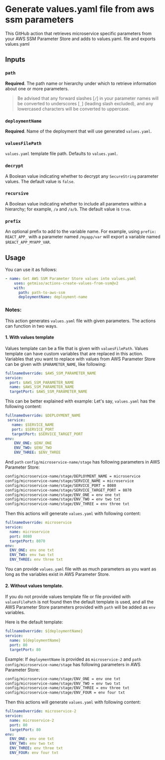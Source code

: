 # Generate values.yaml file from aws ssm parameters

This GitHub action that retrieves microservice specific parameters from your AWS SSM Parameter Store and adds to values.yaml. file and exports values.yaml

## Inputs

### `path`

**Required**. The path name or hierarchy under which to retrieve information about one or more parameters.

> Be advised that any forward slashes [`/`] in your parameter names will be converted to underscores [`_`] (leading slash excluded), and any lowercased characters will be converted to uppercase.

### `deploymentName`

**Required**. Name of the deployment that will use generated `values.yaml`.

### `valuesFilePath`

`values.yaml` template file path. Defaults to `values.yaml`.

### `decrypt`

A Boolean value indicating whether to decrypt any `SecureString` parameter values. The default value is `false`.

### `recursive`

A Boolean value indicating whether to include all parameters within a hierarchy; for example, `/a` and `/a/b`. The default value is `true`.

### `prefix`

An optional prefix to add to the variable name. For example, using `prefix: REACT_APP_` with a parameter named `/myapp/var` will export a variable named `$REACT_APP_MYAPP_VAR`.

## Usage

You can use it as follows:

```yaml
- name: Get AWS SSM Parameter Store values into values.yaml
    uses: getmiso/actions-create-values-from-ssm@v2
    with:
      path: path-to-aws-ssm
      deploymentName: deployment-name
```

### Notes:

This action generates `values.yaml` file with given parameters.
The actions can function in two ways.

#### 1. With values template

Values template can be a file that is given with `valuesFilePath`. Values template can have custom variables that are replaced in this action. Variables that you want to replace with values from AWS Parameter Store can be given with `$PARAMETER_NAME`, like following:

```yaml
fullnameOverride: $AWS_SSM_PARAMETER_NAME
service:
  port: $AWS_SSM_PARAMETER_NAME
  name: $AWS_SSM_PARAMETER_NAME
  targetPort: $AWS_SSM_PARAMETER_NAME
```

This can be better explained with example:
Let's say, `values.yaml` has the following content:

```yaml
fullnameOverride: $DEPLOYMENT_NAME
 service:
   name: $SERVICE_NAME
   port: $SERVICE_PORT
   targetPort: $SERVICE_TARGET_PORT
env:
    ENV_ONE: $ENV_ONE
    ENV_TWO: $ENV_TWO
    ENV_THREE: $ENV_THREE
```

And `path` `config/microservice-name/stage` has following parameters in AWS Parameter Store:

```bash
config/microservice-name/stage/DEPLOYMENT_NAME = microservice
config/microservice-name/stage/SERVICE_NAME = microservice
config/microservice-name/stage/SERVICE_PORT = 8080
config/microservice-name/stage/SERVICE_TARGET_PORT = 8070
config/microservice-name/stage/ENV_ONE = env one txt
config/microservice-name/stage/ENV_TWO = env two txt
config/microservice-name/stage/ENV_THREE = env three txt
```

Then this actions will generate `values.yaml` with following content:

```yaml
fullnameOverride: microservice
service:
  name: microservice
  port: 8080
  targetPort: 8070
env:
  ENV_ONE: env one txt
  ENV_TWO: env two txt
  ENV_THREE: env three txt
```

You can provide `values.yaml` file with as much parameters as you want as long as the variables exist in AWS Parameter Store.

#### 2. Without values template.

If you do not provide values template file or file provided with `valuesFilePath` is not found then the default template is used, and all the AWS Parameter Store parameters provided with `path` will be added as `env` variables.

Here is the default template:

```yaml
fullnameOverride: ${deploymentName}
service:
  name: ${deploymentName}
  port: 80
  targetPort: 80
```

Example:
If `deploymentName` is provided as `microservice-2` and `path` `config/microservice-name/stage` has following parameters in AWS Parameter Store:

```bash
config/microservice-name/stage/ENV_ONE = env one txt
config/microservice-name/stage/ENV_TWO = env two txt
config/microservice-name/stage/ENV_THREE = env three txt
config/microservice-name/stage/ENV_FOUR = env four txt
```

Then this actions will generate `values.yaml` with following content:

```yaml
fullnameOverride: microservice-2
service:
  name: microservice-2
  port: 80
  targetPort: 80
env:
  ENV_ONE: env one txt
  ENV_TWO: env two txt
  ENV_THREE: env three txt
  ENV_FOUR: env four txt
```
